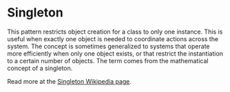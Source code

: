 # Singleton
This pattern restricts object creation for a class to only one instance. This is useful when exactly one object is needed to coordinate actions across the system. The concept is sometimes generalized to systems that operate more efficiently when only one object exists, or that restrict the instantiation to a certain number of objects. The term comes from the mathematical concept of a singleton.

Read more at the [Singleton Wikipedia page](http://en.wikipedia.org/wiki/Singleton_pattern).